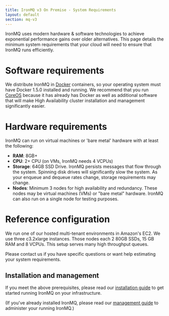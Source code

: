 ```yaml
---
title: IronMQ v3 On Premise - System Requirements
layout: default
section: mq-v3
---
```


IronMQ uses modern hardware & software technologies to achieve exponential
performance gains over older alternatives. This page details the minimum
system requirements that your cloud will need to ensure that IronMQ runs
efficiently.

# Software requirements

We distribute IronMQ in [Docker](https://docker.com) containers, so your operating
system must have Docker 1.5.0 installed and running. We recommend that you run
[CoreOS](http://coreos.com/) because it has already has Docker as well as additional
software that will make High Availability cluster installation and management
significantly easier.

# Hardware requirements

IronMQ can run on virtual machines or 'bare metal' hardware with at least the following:

* __RAM__: 8GB+
* __CPU__: 2+ CPU (on VMs, IronMQ needs 4 VCPUs)
* __Storage__: 64GB SSD Drive. IronMQ persists messages that flow through the
system. Spinning disk drives will significantly slow the system. As your
enqueue and dequeue rates change, storage requirements may change.
* __Nodes__: Minimum 3 nodes for high availability and redundancy. These nodes may be virtual machines (VMs) or "bare metal" hardware. IronMQ can also run on a single node for testing purposes.

# Reference configuration

We run one of our hosted multi-tenant environments in Amazon's EC2. We use
three c3.2xlarge instances. Those nodes each 2 80GB SSDs, 15 GB RAM and 8 VCPUs.
This setup serves many high throughput queues.

Please contact us if you have specific questions or want help estimating your
system requirements.


## Installation and management

If you meet the above prerequisites, please read our
[installation guide](/mq/3/on-premise/installation) to get started running IronMQ
on your infrastructure.

(If you've already installed IronMQ, please read our [management guide](/mq/3/on-premise/management) to administer your running IronMQ.)
